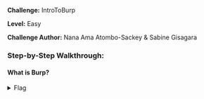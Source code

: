 **Challenge:** IntroToBurp

**Level:** Easy

**Challenge Author:** Nana Ama Atombo-Sackey & Sabine Gisagara



### Step-by-Step Walkthrough:

#### What is Burp?


<details><summary>Flag</summary>
    <pre>
    
    </pre>
   </details>